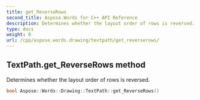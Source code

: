 ```yaml
---
title: get_ReverseRows
second_title: Aspose.Words for C++ API Reference
description: Determines whether the layout order of rows is reversed. 
type: docs
weight: 0
url: /cpp/aspose.words.drawing/textpath/get_reverserows/
---
```

## TextPath.get_ReverseRows method


Determines whether the layout order of rows is reversed.

```cpp
bool Aspose::Words::Drawing::TextPath::get_ReverseRows()
```


